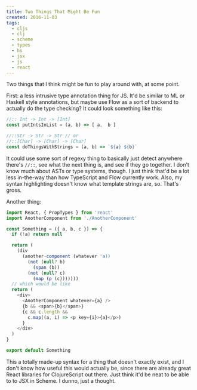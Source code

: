 ```yaml
---
title: Two Things That Might Be Fun
created: 2016-11-03
tags:
  - cljs
  - clj
  - scheme
  - types
  - hs
  - jsx
  - js
  - react
---
```


Two things that I think might be fun to play around with, at some point.

First: a less intrusive type annotation thing for JS. It'd be similar to ML or
Haskell style annotations, but maybe use Flow as a sort of backend to actually
do the type checking? It could look something like this:

```js
//:: Int -> Int -> [Int]
const putIntsInList = (a, b) => [ a,  b ]

//::Str -> Str -> Str // or
//::[Char] -> [Char] -> [Char]
const doThingsWithStrings = (a, b) => `${a} ${b}`
```

It could use some sort of regexy thing to basically just detect anywhere there's
`//::`, see what the next thing is, and see if they go together. I don't know
much about ASTs or type systems, though. I just think that'd be a lot less
in-the-way than how TypeScript and Flow currently work. Also, my syntax
highlighting doesn't know what template strings are, so. That's gross.

Another thing:

```js
import React, { PropTypes } from 'react'
import AnotherComponent from './AnotherComponent'

const Something = ({ a, b, c }) => {
  if (!a) return null

  return (
    (div
      (another-component (whatever 'a))
        (not (null? b)
          (span (b))
        (not (null? c)
          (map (p (c)))))))
  // which would be like
  return (
    <div>
      <AnotherComponent whatever={a} />
      {b && <span>{b}</span>}
      {c && c.length &&
        c.map((a, i) => <p key={i}>{a}</p>)
      }
    </div>
  )
}

export default Something
```

This a totally made-up syntax for a thing that doesn't exactly exist, and I
don't know how useful this would actually be, since there are already great
React libraries for ClojureScript out there. Just think it'd be neat to be able
to to JSX in Scheme. I dunno, just a thought.
